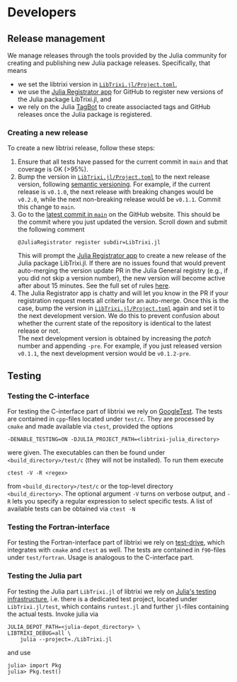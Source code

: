 # Developers

## Release management

We manage releases through the tools provided by the Julia community for creating and
publishing new Julia package releases.  Specifically, that means
* we set the libtrixi version in
  [`LibTrixi.jl/Project.toml`](https://github.com/trixi-framework/libtrixi/blob/main/LibTrixi.jl/Project.toml),
* we use the [Julia Registrator app](https://github.com/JuliaRegistries/Registrator.jl)
  for GitHub to register new versions of the Julia package LibTrixi.jl, and
* we rely on the Julia [TagBot](https://github.com/JuliaRegistries/TagBot)
  to create associacted tags and GitHub releases once the Julia package is registered.

### Creating a new release
To create a new libtrixi release, follow these steps:
1. Ensure that all tests have passed for the current commit in `main` and that coverage is
   OK (>95%).
2. Bump the version in
   [`LibTrixi.jl/Project.toml`](https://github.com/trixi-framework/libtrixi/blob/main/LibTrixi.jl/Project.toml)
   to the next release version, following [semantic versioning](https://semver.org/). For
   example, if the current release is `v0.1.0`, the next release with breaking changes would
   be `v0.2.0`, while the next non-breaking release would be `v0.1.1`. Commit this change to `main`.
3. Go to the [latest commit in `main`](https://github.com/trixi-framework/libtrixi/commit/HEAD)
   on the GitHub website. This should be the commit where you just updated the version.
   Scroll down and submit the following comment
   ```
   @JuliaRegistrator register subdir=LibTrixi.jl
   ```
   This will prompt the [Julia Registrator app](https://github.com/JuliaRegistries/Registrator.jl/)
   to create a new release of the Julia package LibTrixi.jl. If there are no issues found
   that would prevent auto-merging the version update PR in the Julia General registry
   (e.g., if you did not skip a version number), the new version will become active after
   about 15 minutes. See the full set of rules
   [here](https://github.com/JuliaRegistries/Registrator.jl/).
4. The Julia Registrator app is chatty and will let you know in the PR if your registration
   request meets all criteria for an auto-merge. Once this is the case, bump the version in
   [`LibTrixi.jl/Project.toml`](https://github.com/trixi-framework/libtrixi/blob/main/LibTrixi.jl/Project.toml)
   again and set it to the next development version. We do this to prevent confusion about
   whether the current state of the repository is identical to the latest release or not.  
   The next development version is obtained by increasing the *patch* number and appending
   `-pre`. For example, if you just released version `v0.1.1`, the next development version
   would be `v0.1.2-pre`.


## Testing

### Testing the C-interface

For testing the C-interface part of libtrixi we rely on [GoogleTest](https://google.github.io/googletest).
The tests are contained in `cpp`-files located under `test/c`. They are processed by `cmake` and made available via
`ctest`, provided the options
```
-DENABLE_TESTING=ON -DJULIA_PROJECT_PATH=<libtrixi-julia_directory>
```
were given. The executables can then be found under `<build_directory>/test/c` (they will not be installed). To run them execute
```
ctest -V -R <regex>
```
from `<build_directory>/test/c` or the top-level directory `<build_directory>`.
The optional argument `-V` turns on verbose output, and `-R` lets you specify a regular expression to select specific tests.
A list of available tests can be obtained via `ctest -N`

### Testing the Fortran-interface

For testing the Fortran-interface part of libtrixi we rely on [test-drive](https://github.com/fortran-lang/test-drive),
which integrates with `cmake` and `ctest` as well. The tests are contained in `f90`-files under `test/fortran`. Usage is
analogous to the C-interface part.

### Testing the Julia part

For testing the Julia part `LibTrixi.jl` of libtrixi we rely on
[Julia's testing infrastructure](https://docs.julialang.org/en/v1/stdlib/Test/), i.e. there is a dedicated test project,
located under `LibTrixi.jl/test`, which contains `runtest.jl` and further `jl`-files containing the actual tests. Invoke
julia via
```
JULIA_DEPOT_PATH=<julia-depot_directory> \
LIBTRIXI_DEBUG=all \
    julia --project=./LibTrixi.jl
```
and use
```
julia> import Pkg
julia> Pkg.test()
```
